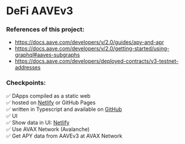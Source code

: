 # DeFi AAVEv3

### References of this project:
- https://docs.aave.com/developers/v/2.0/guides/apy-and-apr
- https://docs.aave.com/developers/v/2.0/getting-started/using-graphql#aaves-subgraphs
- https://docs.aave.com/developers/deployed-contracts/v3-testnet-addresses

### Checkpoints:
✅ DApps compiled as a static web<br/>
✅ hosted on [Netlify](https://reliable-mousse-54e7bc.netlify.app/) or GitHub Pages<br/>
✅ written in Typescript and available on [GitHub](https://github.com/irwansyafani/defi-aavev3-apy)<br/>
✅ UI<br/>
✅ Show data in UI: [Netlify](https://reliable-mousse-54e7bc.netlify.app/)<br/>
✅ Use AVAX Network (Avalanche)<br/>
✅ Get APY data from AAVEv3 at AVAX Network

